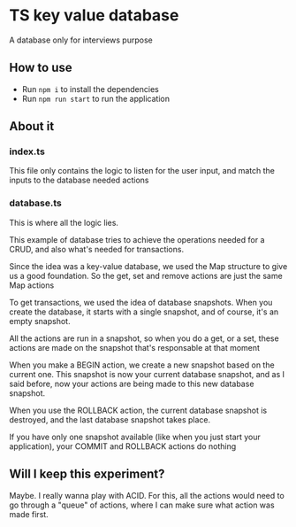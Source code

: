 # TS key value database

A database only for interviews purpose

## How to use

- Run `npm i` to install the dependencies
- Run `npm run start` to run the application

## About it

### index.ts

This file only contains the logic to listen for the user input, and match the inputs to the database needed actions


### database.ts

This is where all the logic lies.

This example of database tries to achieve the operations needed for a CRUD, and also what's needed for transactions.

Since the idea was a key-value database, we used the Map structure to give us a good foundation. So the get, set and remove actions are just the same Map actions

To get transactions, we used the idea of database snapshots. When you create the database, it starts with a single snapshot, and of course, it's an empty snapshot.

All the actions are run in a snapshot, so when you do a get, or a set, these actions are made on the snapshot that's responsable at that moment

When you make a BEGIN action, we create a new snapshot based on the current one. This snapshot is now your current database snapshot, and as I said before, now your actions are being made to this new database snapshot.

When you use the ROLLBACK action, the current database snapshot is destroyed, and the last database snapshot takes place.

If you have only one snapshot available (like when you just start your application), your COMMIT and ROLLBACK actions do nothing


## Will I keep this experiment?

Maybe. I really wanna play with ACID. For this, all the actions would need to go through a "queue" of actions, where I can make sure what action was made first.
